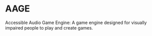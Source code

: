 # AAGE
Accessible Audio Game Engine: A game engine designed for visually impaired people to play and create games.
